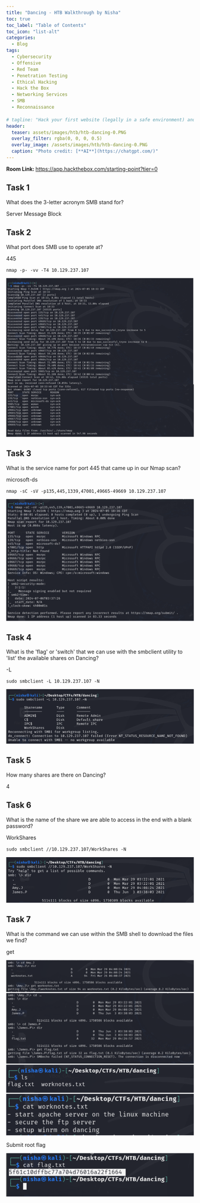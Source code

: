 ```yaml
---
title: "Dancing - HTB Walkthrough by Nisha"
toc: true
toc_label: "Table of Contents"
toc_icon: "list-alt"
categories:
  - Blog
tags:
  - Cybersecurity
  - Offensive
  - Red Team
  - Penetration Testing
  - Ethical Hacking
  - Hack the Box
  - Networking Services
  - SMB
  - Reconnaissance
  
# tagline: "Hack your first website (legally in a safe environment) and experience an ethical hacker's job."
header:
  teaser: assets/images/htb/htb-dancing-0.PNG 
  overlay_filter: rgba(0, 0, 0, 0.5)
  overlay_image: /assets/images/htb/htb-dancing-0.PNG
  caption: "Photo credit: [**AI**](https://chatgpt.com/)"
---
```

<strong> Room Link: </strong>  <a href="https://app.hackthebox.com/starting-point?tier=0" target="_blank">https://app.hackthebox.com/starting-point?tier=0</a>

## Task 1 
What does the 3-letter acronym SMB stand for? 

Server Message Block

## Task 2 
What port does SMB use to operate at?

445

```
nmap -p- -vv -T4 10.129.237.107
```

<img src="/assets/images/htb/htb-dancing-1.png">


## Task 3 

What is the service name for port 445 that came up in our Nmap scan?

microsoft-ds

```
nmap -sC -sV -p135,445,1339,47001,49665-49669 10.129.237.107
```


<img src="/assets/images/htb/htb-dancing-2.png">

## Task 4

What is the 'flag' or 'switch' that we can use with the smbclient utility to 'list' the available shares on Dancing? 

-L

```
sudo smbclient -L 10.129.237.107 -N
```


<img src="/assets/images/htb/htb-dancing-3.png">

## Task 5

How many shares are there on Dancing? 

4

## Task 6

What is the name of the share we are able to access in the end with a blank password?  

WorkShares


```
sudo smbclient //10.129.237.107/WorkShares -N
```

<img src="/assets/images/htb/htb-dancing-4.png">




## Task 7

What is the command we can use within the SMB shell to download the files we find?  

get

<img src="/assets/images/htb/htb-dancing-5.png">

<img src="/assets/images/htb/htb-dancing-6.png">

<img src="/assets/images/htb/htb-dancing-7.png">


<img src="/assets/images/htb/htb-dancing-8.png">


Submit root flag



<img src="/assets/images/htb/htb-dancing-9.png">



